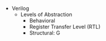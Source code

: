 * Verilog 
	* Levels of Abstraction
		* Behavioral 
		* Register Transfer Level (RTL)
		* Structural: G